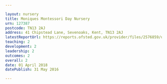 ```yaml
---

layout: nursery
title: Moniques Montessori Day Nursery
urn: 127387
postcode: TN13 2AJ
address: 41 Chipstead Lane, Sevenoaks, Kent, TN13 2AJ
latestReportUrl: https://reports.ofsted.gov.uk/provider/files/2576859/urn/127387.pdf
teaching: 2
development: 2
leadership: 2
outcomes: 2
overall: 2
date: 01 April 2018 
datePublish: 31 May 2016

---
```

